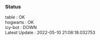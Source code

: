 ### Status


table : OK  
hogwarts : OK  
icy-bot : DOWN  
Latest Update : 2022-05-10 21:08:18.032753
